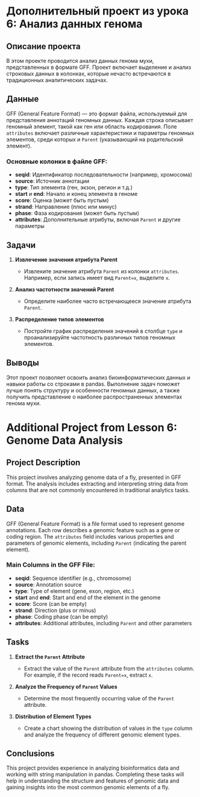 # Дополнительный проект из урока 6: Анализ данных генома

## Описание проекта

В этом проекте проводится анализ данных генома мухи, представленных в формате GFF. Проект включает выделение и анализ строковых данных в колонках, которые нечасто встречаются в традиционных аналитических задачах.

## Данные

GFF (General Feature Format) — это формат файла, используемый для представления аннотаций геномных данных. Каждая строка описывает геномный элемент, такой как ген или область кодирования. Поле `attributes` включает различные характеристики и параметры геномных элементов, среди которых и `Parent` (указывающий на родительский элемент).

### Основные колонки в файле GFF:
- **seqid**: Идентификатор последовательности (например, хромосома)
- **source**: Источник аннотации
- **type**: Тип элемента (ген, экзон, регион и т.д.)
- **start** и **end**: Начало и конец элемента в геноме
- **score**: Оценка (может быть пустым)
- **strand**: Направление (плюс или минус)
- **phase**: Фаза кодирования (может быть пустым)
- **attributes**: Дополнительные атрибуты, включая `Parent` и другие параметры

## Задачи

1. **Извлечение значения атрибута Parent**
   - Извлеките значение атрибута `Parent` из колонки `attributes`. Например, если запись имеет вид `Parent=x`, выделите `x`.

2. **Анализ частотности значений Parent**
   - Определите наиболее часто встречающееся значение атрибута `Parent`.

3. **Распределение типов элементов**
   - Постройте график распределения значений в столбце `type` и проанализируйте частотность различных типов геномных элементов.

## Выводы

Этот проект позволяет освоить анализ биоинформатических данных и навыки работы со строками в pandas. Выполнение задач поможет лучше понять структуру и особенности геномных данных, а также получить представление о наиболее распространенных элементах генома мухи.


# Additional Project from Lesson 6: Genome Data Analysis

## Project Description

This project involves analyzing genome data of a fly, presented in GFF format. The analysis includes extracting and interpreting string data from columns that are not commonly encountered in traditional analytics tasks.

## Data

GFF (General Feature Format) is a file format used to represent genome annotations. Each row describes a genomic feature such as a gene or coding region. The `attributes` field includes various properties and parameters of genomic elements, including `Parent` (indicating the parent element).

### Main Columns in the GFF File:
- **seqid**: Sequence identifier (e.g., chromosome)
- **source**: Annotation source
- **type**: Type of element (gene, exon, region, etc.)
- **start** and **end**: Start and end of the element in the genome
- **score**: Score (can be empty)
- **strand**: Direction (plus or minus)
- **phase**: Coding phase (can be empty)
- **attributes**: Additional attributes, including `Parent` and other parameters

## Tasks

1. **Extract the `Parent` Attribute**
   - Extract the value of the `Parent` attribute from the `attributes` column. For example, if the record reads `Parent=x`, extract `x`.

2. **Analyze the Frequency of `Parent` Values**
   - Determine the most frequently occurring value of the `Parent` attribute.

3. **Distribution of Element Types**
   - Create a chart showing the distribution of values in the `type` column and analyze the frequency of different genomic element types.

## Conclusions

This project provides experience in analyzing bioinformatics data and working with string manipulation in pandas. Completing these tasks will help in understanding the structure and features of genomic data and gaining insights into the most common genomic elements of a fly.

